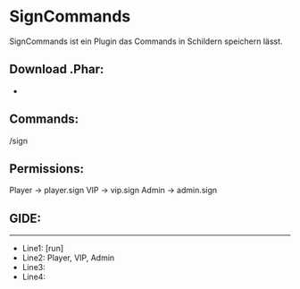 # SignCommands
  SignCommands ist ein Plugin das Commands in Schildern speichern lässt.
  
## Download .Phar:
  - 

## Commands:
  /sign

## Permissions:
   Player -> player.sign
   VIP -> vip.sign
   Admin -> admin.sign

## GIDE:
   --------------------
   - Line1: [run]
   - Line2: Player, VIP, Admin
   - Line3: <Command>
   - Line4: <Beschreibung>
